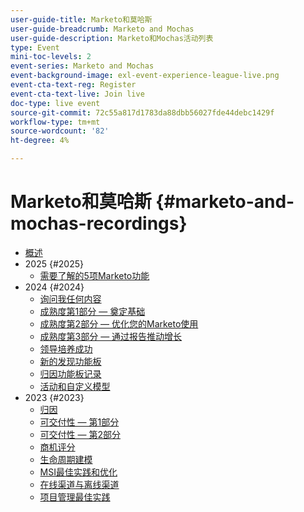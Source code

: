 ```yaml
---
user-guide-title: Marketo和莫哈斯
user-guide-breadcrumb: Marketo and Mochas
user-guide-description: Marketo和Mochas活动列表
type: Event
mini-toc-levels: 2
event-series: Marketo and Mochas
event-background-image: exl-event-experience-league-live.png
event-cta-text-reg: Register
event-cta-text-live: Join live
doc-type: live event
source-git-commit: 72c55a817d1783da88dbb56027fde44debc1429f
workflow-type: tm+mt
source-wordcount: '82'
ht-degree: 4%

---
```



# Marketo和莫哈斯 {#marketo-and-mochas-recordings}

+ [概述](overview.md)
+ 2025 {#2025}
   + [需要了解的5项Marketo功能](2025/5-features-to-know.md)
+ 2024 {#2024}
   + [询问我任何内容](2024/ask-me-anything.md)
   + [成熟度第1部分 — 奠定基础](2024/maturity-part1-foundation.md)
   + [成熟度第2部分 — 优化您的Marketo使用](2024/optimize-marketo-usage.md)
   + [成熟度第3部分 — 通过报告推动增长](2024/drive-growth-with-reporting.md)
   + [领导培养成功](2024/lead-nurture-success.md)
   + [新的发现功能板](2024/new-discover-dashboard.md)
   + [归因功能板记录](2024/attribution-dashboard-recording.md)
   + [活动和自定义模型](2024/marketo-measure-and-mochas-activities-and-custom-models.md)
+ 2023 {#2023}
   + [归因](2023/attribution.md)
   + [可交付性 — 第1部分](2023/deliverability-part-one.md)
   + [可交付性 — 第2部分](2023/deliverability-part-two.md)
   + [商机评分](2023/lead-scoring.md)
   + [生命周期建模](2023/lifecycle-modeling.md)
   + [MSI最佳实践和优化](2023/msi-best-practices.md)
   + [在线渠道与离线渠道](2023/online-offline.md)
   + [项目管理最佳实践](2023/program-management.md)
